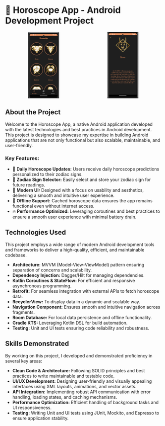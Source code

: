# 🌟 Horoscope App - Android Development Project

<p align="center">
  <img src="/screenShots/principal.png" alt="Principal Screen" width="20%" style="margin-right: 30%;">
  <img src="/screenShots/detalle1.png" alt="Detail Screen" width="20%">
</p>

## About the Project

Welcome to the Horoscope App, a native Android application developed with the latest technologies and best practices in Android development. This project is designed to showcase my expertise in building Android applications that are not only functional but also scalable, maintainable, and user-friendly.

### Key Features:
- 🌌 **Daily Horoscope Updates:** Users receive daily horoscope predictions personalized to their zodiac signs.
- 📅 **Zodiac Sign Selector:** Easily select and store your zodiac sign for future readings.
- 🎨 **Modern UI:** Designed with a focus on usability and aesthetics, delivering a smooth and intuitive user experience.
- 🔄 **Offline Support:** Cached horoscope data ensures the app remains functional even without internet access.
- 🔥 **Performance Optimized:** Leveraging coroutines and best practices to ensure a smooth user experience with minimal battery drain.

## Technologies Used
This project employs a wide range of modern Android development tools and frameworks to deliver a high-quality, efficient, and maintainable codebase.

- **Architecture:** MVVM (Model-View-ViewModel) pattern ensuring separation of concerns and scalability.
- **Dependency Injection:** Dagger/Hilt for managing dependencies.
- **Kotlin Coroutines & StateFlow:** For efficient and responsive asynchronous programming.
- **Retrofit:** For seamless integration with external APIs to fetch horoscope data.
- **RecyclerView:** To display data in a dynamic and scalable way.
- **Navigation Component:** Ensures smooth and intuitive navigation across fragments.
- **Room Database:** For local data persistence and offline functionality.
- **Gradle KTS:** Leveraging Kotlin DSL for build automation.
- **Testing:** Unit and UI tests ensuring code reliability and robustness.

## Skills Demonstrated
By working on this project, I developed and demonstrated proficiency in several key areas:

- **Clean Code & Architecture:** Following SOLID principles and best practices to write maintainable and testable code.
- **UI/UX Development:** Designing user-friendly and visually appealing interfaces using XML layouts, animations, and vector assets.
- **API Integration:** Implementing robust API communication with error handling, loading states, and caching mechanisms.
- **Performance Optimization:** Efficient handling of background tasks and UI responsiveness.
- **Testing:** Writing Unit and UI tests using JUnit, Mockito, and Espresso to ensure application stability.
